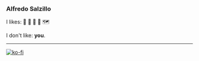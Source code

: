 ### Alfredo Salzillo

I likes: 🐺 🍣 🦕 🚆 🗺️

I don't like: __you__.

---

[![ko-fi](https://www.ko-fi.com/img/githubbutton_sm.svg)](https://ko-fi.com/U7U12RCDF)

